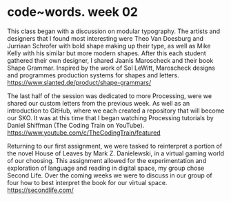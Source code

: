 # code~words. week 02

This class began with a discussion on modular typography. The artists and designers that I found most interesting were Theo Van Doesburg and Jurriaan Schrofer with bold shape making up their type, as well as Mike Kelly with his similar but more modern shapes. After this each student gathered their own designer, I shared Jaanis Maroscheck and their book Shape Grammar. Inspired by the work of Sol LeWitt, Maroscheck designs and programmes production systems for shapes and letters.
https://www.slanted.de/product/shape-grammars/

The last half of the session was dedicated to more Processing, were we shared our custom letters from the previous week. As well as an introduction to GitHub, where we each created a repository that will become our SKO. It was at this time that I began watching Processing tutorials by Daniel Shiffman (The Coding Train on YouTube). 
https://www.youtube.com/c/TheCodingTrain/featured

Returning to our first assignment, we were tasked to reinterpret a portion of the novel House of Leaves by Mark Z. Danielewski, in a virtual gaming world of our choosing. This assignment allowed for the experimentation and exploration of language and reading in digital space, my group chose Second Life. Over the coming weeks we were to discuss in our group of four how to best interpret the book for our virtual space. 
https://secondlife.com/
